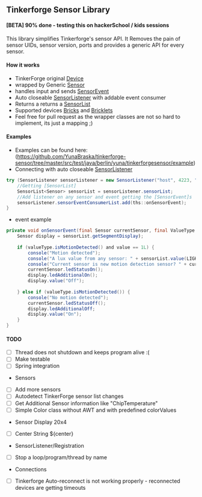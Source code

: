 Tinkerforge Sensor Library
------------------
#### [BETA] 90% done - testing this on hackerSchool / kids sessions

This library simplifies Tinkerforge's sensor API.
It Removes the pain of sensor UIDs, sensor version, ports and provides a generic API for every sensor.

#### How it works
* TinkerForge original [Device](https://www.tinkerforge.com/en/doc/Software/Device_Identifier.html)
* wrapped by Generic [Sensor](https://github.com/YunaBraska/tinkerforge-sensor/blob/master/src/main/java/berlin/yuna/tinkerforgesensor/model/Sensor.java)
* handles input and sends [SensorEvent](https://github.com/YunaBraska/tinkerforge-sensor/blob/master/src/main/java/berlin/yuna/tinkerforgesensor/model/SensorEvent.java)
* Auto closeable [SensorListener](https://github.com/YunaBraska/tinkerforge-sensor/blob/master/src/main/java/berlin/yuna/tinkerforgesensor/logic/SensorListener.java) with addable event consumer
* Returns a returns a [SensorList](https://github.com/YunaBraska/tinkerforge-sensor/blob/master/src/main/java/berlin/yuna/tinkerforgesensor/model/SensorList.java)
* Supported devices [Bricks](https://github.com/YunaBraska/tinkerforge-sensor/tree/master/src/main/java/berlin/yuna/tinkerforgesensor/model/driver/brick) and [Bricklets](https://github.com/YunaBraska/tinkerforge-sensor/tree/master/src/main/java/berlin/yuna/tinkerforgesensor/model/driver/bricklet)
* Feel free for pull request as the wrapper classes are not so hard to implement, its just a mapping ;)

#### Examples
* Examples can be found here: (https://github.com/YunaBraska/tinkerforge-sensor/tree/master/src/test/java/berlin/yuna/tinkerforgesensor/example)
* Connecting with auto closeable [SensorListener](https://github.com/YunaBraska/tinkerforge-sensor/blob/master/src/main/java/berlin/yuna/tinkerforgesensor/logic/SensorListener.java)
```java
try (SensorListener sensorListener = new SensorListener("host", 4223, "optionalPassword")) {
    //Getting [SensorList]
    SensorList<Sensor> sensorList = sensorListener.sensorList;
    //Add listener on any sensor and event getting the [SensorEvent]s
    sensorListener.sensorEventConsumerList.add(ths::onSensorEvent);
}
```

* event example
```java
private void onSensorEvent(final Sensor currentSensor, final ValueType valueType) {
    Sensor display = sensorList.getSegmentDisplay);
    
    if (valueType.isMotionDetected() and value == 1L) {
        console("Motion detected");
        console("A lux value from any sensor: " + sensorList.value(LIGHT_LUX));
        console("Current sensor is new motion detection sensor? " + currentSensor.is(BrickletMotionDetectorV2.class));
        currentSensor.ledStatusOn();
        display.ledAdditionalOn();
        display.value("Off");
    
    } else if (valueType.isMotionDetected()) {
        console("No motion detected");
        currentSensor.ledStatusOff();
        display.ledAdditionalOff;
        display.value("On");
    }
}
```

#### TODO
- [ ] Thread does not shutdown and keeps program alive :(
- [ ] Make testable
- [ ] Spring integration

* Sensors
- [ ] Add more sensors
- [ ] Autodetect TinkerForge sensor list changes
- [ ] Get Additional Sensor information like "ChipTemperature"
- [ ] Simple Color class without AWT and with predefined colorValues

* Sensor Display 20x4
- [ ] Center String ${center}

* SensorListener/Registration
- [ ] Stop a loop/program/thread by name

* Connections
- [ ] Tinkerforge Auto-reconnect is not working properly - reconnected devices are getting timeouts